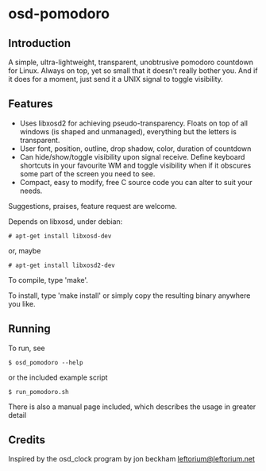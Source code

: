 # osd-pomodoro

## Introduction

A simple, ultra-lightweight, transparent, unobtrusive pomodoro countdown for Linux. Always on top, yet so small that it doesn't really bother you. And if it does for a moment, just send it a UNIX signal to toggle visibility.

## Features

 - Uses libxosd2 for achieving pseudo-transparency. Floats  on  top  of all  windows  (is  shaped and unmanaged), everything but the letters is transparent.
 - User font, position, outline, drop  shadow, color, duration of countdown
 - Can hide/show/toggle visibility upon signal receive. Define keyboard shortcuts in your favourite WM and toggle visibility when if it obscures some part of the screen you need to see.
 -  Compact, easy to modify, free C source code you can alter to suit your needs.

Suggestions, praises, feature request are welcome.

Depends on libxosd, under debian:

```
# apt-get install libxosd-dev
```

or, maybe


```
# apt-get install libxosd2-dev
```

To compile, type 'make'.

To install, type 'make install' or simply copy the resulting binary anywhere
you like.

## Running

To run, see 

```
$ osd_pomodoro --help 
```

or the included example script 

```
$ run_pomodoro.sh
```

There is also a manual page included, which describes the usage in greater detail


## Credits

Inspired by the osd_clock program by jon beckham <leftorium@leftorium.net>
